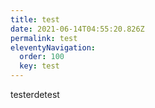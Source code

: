 ```yaml
---
title: test
date: 2021-06-14T04:55:20.826Z
permalink: test
eleventyNavigation:
  order: 100
  key: test
---
```

testerdetest